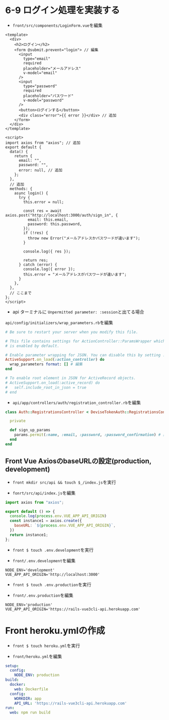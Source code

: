 # 6-9 ログイン処理を実装する

+ `front/src/components/LoginForm.vue`を編集<br>

```vue:LoginForm.vue
<template>
  <div>
    <h2>ログイン</h2>
    <form @submit.prevent="login"> // 編集
      <input
        type="email"
        required
        placeholder="メールアドレス"
        v-model="email"
      />
      <input
        type="password"
        required
        placeholder="パスワード"
        v-model="password"
      />
      <button>ログインする</button>
      <div class="error">{{ error }}</div> // 追加
    </form>
  </div>
</template>

<script>
import axios from "axios"; // 追加
export default {
  data() {
    return {
      email: "",
      password: "",
      error: null, // 追加
    };
  },
  // 追加
  methods: {
    async login() {
      try {
        this.error = null;

        const res = await axios.post("http://localhost:3000/auth/sign_in", {
          email: this.email,
          password: this.password,
        });
        if (!res) {
          throw new Error("メールアドレスかパスワードが違います");
        }

        console.log({ res });

        return res;
      } catch (error) {
        console.log({ error });
        this.error = "メールアドレスがパスワードが違います";
      }
    },
  },
  // ここまで
};
</script>
```

+ api ターミナルに `Unpermitted parameter: :session`と出てる場合<br>

`api/config/initializers/wrap_parameters.rb`を編集<br>

```rb:wrap_parameters.rb
# Be sure to restart your server when you modify this file.

# This file contains settings for ActionController::ParamsWrapper which
# is enabled by default.

# Enable parameter wrapping for JSON. You can disable this by setting :format to an empty array.
ActiveSupport.on_load(:action_controller) do
  wrap_parameters format: [] # 編集
end

# To enable root element in JSON for ActiveRecord objects.
# ActiveSupport.on_load(:active_record) do
#   self.include_root_in_json = true
# end
```

+ `api/app/controllers/auth/registration_controller.rb`を編集<br>

```rb:registration_controller.rb
class Auth::RegistrationsController < DeviseTokenAuth::RegistrationsController

  private

  def sign_up_params
    params.permit(:name, :email, :password, :password_confirmation) # 最初に戻す
  end
end
```

## Front Vue AxiosのbaseURLの設定(production, development)

+ `front mkdir src/api && touch $_/index.js`を実行<br>

+ `fonrt/src/api/index.js`を編集<br>

```js:index.js
import axios from "axios";

export default () => {
  console.log(process.env.VUE_APP_API_ORIGIN)
  const instance1 = axios.create({
    baseURL: `${process.env.VUE_APP_API_ORIGIN}`,
  })
  return instance1;
};
```

+ `front $ touch .env.development`を実行<br>

+ `front/.env.development`を編集<br>

```:.env.development
NODE_ENV='development'
VUE_APP_API_ORIGIN='http://localhost:3000'
```

+ `front $ touch .env.production`を実行<br>

+ `front/.env.production`を編集<br>

```:.env.production
NODE_ENV='production'
VUE_APP_API_ORIGIN='https://rails-vue3cli-api.herokuapp.com'
```

# Front heroku.ymlの作成

+ `front $ touch heroku.yml`を実行<br>

+ `front/heroku.yml`を編集<br>

```yml:heroku.yml
setup:
  config:
    NODE_ENV: production
build:
  docker:
    web: Dockerfile
  config:
    WORKDIR: app
    API_URL: 'https://rails-vue3cli-api.herokuapp.com'
run:
  web: npm run build
```